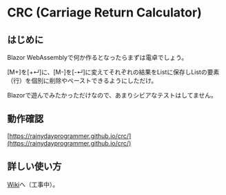 # CRC (Carriage Return Calculator)

## はじめに

Blazor WebAssemblyで何か作るとなったらまずは電卓でしょう。

[M+]を[+&crarr;]に、[M-]を[-&crarr;]に変えてそれぞれの結果をListに保存しListの要素（行）を個別に削除やペーストできるようにしただけ。

Blazorで遊んでみたかっただけなので、あまりシビアなテストはしてません。

## 動作確認
[https://rainydayprogrammer.github.io/crc/](https://rainydayprogrammer.github.io/crc/)

## 詳しい使い方

[Wiki](https://github.com/rainydayprogrammer/crc/wiki)へ（工事中）。
